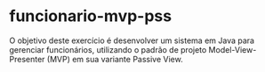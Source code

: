 # funcionario-mvp-pss
O objetivo deste exercício é desenvolver um sistema em Java para gerenciar funcionários, utilizando o padrão de projeto Model-View-Presenter (MVP) em sua variante Passive View.
